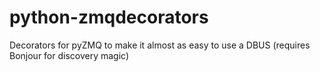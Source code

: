 python-zmqdecorators
====================

Decorators for pyZMQ to make it almost as easy to use a DBUS (requires Bonjour for discovery magic)
